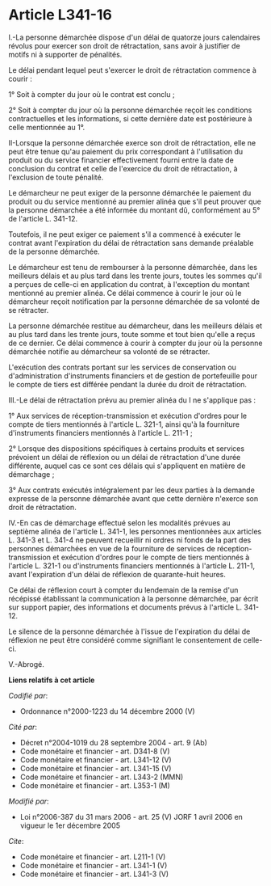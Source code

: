 # Article L341-16

I.-La personne démarchée dispose d'un délai de quatorze jours calendaires révolus pour exercer son droit de rétractation,
sans avoir à justifier de motifs ni à supporter de pénalités. 

Le délai pendant lequel peut s'exercer le droit de rétractation commence à courir : 

1° Soit à compter du jour où le contrat est conclu ; 

2° Soit à compter du jour où la personne démarchée reçoit les conditions contractuelles et les informations, si cette
dernière date est postérieure à celle mentionnée au 1°. 

II-Lorsque la personne démarchée exerce son droit de rétractation, elle ne peut être tenue qu'au paiement du prix
correspondant à l'utilisation du produit ou du service financier effectivement fourni entre la date de conclusion du contrat
et celle de l'exercice du droit de rétractation, à l'exclusion de toute pénalité. 

Le démarcheur ne peut exiger de la personne démarchée le paiement du produit ou du service mentionné au premier alinéa que
s'il peut prouver que la personne démarchée a été informée du montant dû, conformément au 5° de l'article L. 341-12. 

Toutefois, il ne peut exiger ce paiement s'il a commencé à exécuter le contrat avant l'expiration du délai de rétractation
sans demande préalable de la personne démarchée. 

Le démarcheur est tenu de rembourser à la personne démarchée, dans les meilleurs délais et au plus tard dans les trente
jours, toutes les sommes qu'il a perçues de celle-ci en application du contrat, à l'exception du montant mentionné au premier
alinéa. Ce délai commence à courir le jour où le démarcheur reçoit notification par la personne démarchée de sa volonté de se
rétracter. 

La personne démarchée restitue au démarcheur, dans les meilleurs délais et au plus tard dans les trente jours, toute somme et
tout bien qu'elle a reçus de ce dernier. Ce délai commence à courir à compter du jour où la personne démarchée notifie au
démarcheur sa volonté de se rétracter. 

L'exécution des contrats portant sur les services de conservation ou d'administration d'instruments financiers et de gestion
de portefeuille pour le compte de tiers est différée pendant la durée du droit de rétractation. 

III.-Le délai de rétractation prévu au premier alinéa du I ne s'applique pas : 

1° Aux services de réception-transmission et exécution d'ordres pour le compte de tiers mentionnés à l'article L. 321-1,
ainsi qu'à la fourniture d'instruments financiers mentionnés à l'article L. 211-1 ; 

2° Lorsque des dispositions spécifiques à certains produits et services prévoient un délai de réflexion ou un délai de
rétractation d'une durée différente, auquel cas ce sont ces délais qui s'appliquent en matière de démarchage ; 

3° Aux contrats exécutés intégralement par les deux parties à la demande expresse de la personne démarchée avant que cette
dernière n'exerce son droit de rétractation. 

IV.-En cas de démarchage effectué selon les modalités prévues au septième alinéa de l'article L. 341-1, les personnes
mentionnées aux articles L. 341-3 et L. 341-4 ne peuvent recueillir ni ordres ni fonds de la part des personnes démarchées en
vue de la fourniture de services de réception-transmission et exécution d'ordres pour le compte de tiers mentionnés à
l'article L. 321-1 ou d'instruments financiers mentionnés à l'article L. 211-1, avant l'expiration d'un délai de réflexion de
quarante-huit heures. 

Ce délai de réflexion court à compter du lendemain de la remise d'un récépissé établissant la communication à la personne
démarchée, par écrit sur support papier, des informations et documents prévus à l'article L. 341-12. 

Le silence de la personne démarchée à l'issue de l'expiration du délai de réflexion ne peut être considéré comme signifiant
le consentement de celle-ci. 

V.-Abrogé.

**Liens relatifs à cet article**

_Codifié par_:

  - Ordonnance n°2000-1223 du 14 décembre 2000 (V)

_Cité par_:

  - Décret n°2004-1019 du 28 septembre 2004 - art. 9 (Ab)
  - Code monétaire et financier - art. D341-8 (V)
  - Code monétaire et financier - art. L341-12 (V)
  - Code monétaire et financier - art. L341-15 (V)
  - Code monétaire et financier - art. L343-2 (MMN)
  - Code monétaire et financier - art. L353-1 (M)

_Modifié par_:

  - Loi n°2006-387 du 31 mars 2006 - art. 25 (V) JORF 1 avril 2006 en vigueur le 1er décembre 2005

_Cite_:

  - Code monétaire et financier - art. L211-1 (V)
  - Code monétaire et financier - art. L341-1 (V)
  - Code monétaire et financier - art. L341-3 (V)
